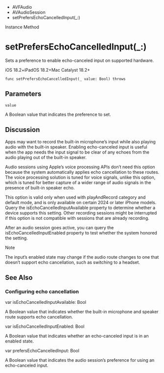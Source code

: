 

- AVFAudio
- AVAudioSession
-  setPrefersEchoCancelledInput(\_:) 

Instance Method

# setPrefersEchoCancelledInput(\_:)

Sets a preference to enable echo-canceled input on supported hardware.

iOS 18.2+iPadOS 18.2+Mac Catalyst 18.2+

``` source
func setPrefersEchoCancelledInput(_ value: Bool) throws
```

## Parameters 

`value`  

A Boolean value that indicates the preference to set.

## Discussion

Apps may want to record the built-in microphone’s input while also playing audio with the built-in speaker. Enabling echo-canceled input is useful when the app needs the input signal to be clear of any echoes from the audio playing out of the built-in speaker.

Audio sessions using Apple’s voice processing APIs don’t need this option because the system automatically applies echo cancellation to these routes. The voice processing solution is tuned for voice signals, unlike this option, which is tuned for better capture of a wider range of audio signals in the presence of built-in speaker echo.

This option is valid only when used with playAndRecord category and default mode, and is only available on certain 2024 or later iPhone models. Query the isEchoCancelledInputAvailable property to determine whether a device supports this setting. Other recording sessions might be interrupted if this option is not compatible with sessions that are already recording.

After an audio session goes active, you can query the isEchoCancelledInputEnabled property to test whether the system honored the setting.

Note

The input’s enabled state may change if the audio route changes to one that doesn’t support echo cancellation, such as switching to a headset.

## See Also

### Configuring echo cancellation

var isEchoCancelledInputAvailable: Bool

A Boolean value that indicates whether the built-in microphone and speaker route supports echo cancellation.

var isEchoCancelledInputEnabled: Bool

A Boolean value that indicates whether an echo-canceled input is in an enabled state.

var prefersEchoCancelledInput: Bool

A Boolean value that indicates the audio session’s preference for using an echo-canceled input.

